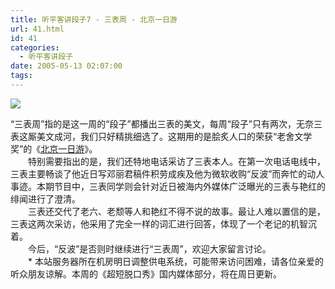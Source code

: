 ```yaml
---
title: 听平客讲段子7 - 三表周 - 北京一日游
url: 41.html
id: 41
categories:
  - 听平客讲段子
date: 2005-05-13 02:07:00
tags:
---
```


![](https://antiwave.tech/wp-content/uploads/2020/01/05-05-13.gif)

“三表周”指的是这一周的“段子”都播出三表的美文，每周“段子”只有两次，无奈三表这厮美文成河，我们只好精挑细选了。这期用的是脍炙人口的荣获“老舍文学奖”的《[北京一日游](http://web.archive.org/web/20080509185536/http://www.sohoxiaobao.com/chinese/bbs/blog_view.asp?id=4341)》。  
　　特别需要指出的是，我们还特地电话采访了三表本人。在第一次电话电线中，三表主要畅谈了他近日写邓丽君稿件积劳成疾及他为微软收购“反波”而奔忙的动人事迹。本期节目中，三表同学则会针对近日被海内外媒体广泛曝光的三表与艳红的绯闻进行了澄清。  
　　三表还交代了老六、老颓等人和艳红不得不说的故事。最让人难以置信的是，三表这两次采访，他采用了完全一样的词汇进行回答，体现了一个老记的机智沉着。  
　　今后，“反波”是否则时继续进行“三表周”，欢迎大家留言讨论。  
　　\* 本站服务器所在机房明日调整供电系统，可能带来访问困难，请各位亲爱的听众朋友谅解。本周的《超短脱口秀》国内媒体部分，将在周日更新。